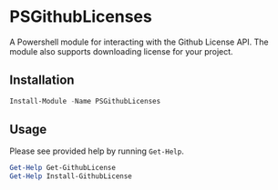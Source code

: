 # PSGithubLicenses

A Powershell module for interacting with the Github License API. The module also supports downloading license for your project.

## Installation

```powershell
Install-Module -Name PSGithubLicenses
```

## Usage

Please see provided help by running `Get-Help`.

```powershell
Get-Help Get-GithubLicense
Get-Help Install-GithubLicense
```